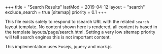 +++
title = "Search Results"
lastMod = 2019-04-12
layout = "search"
exclude_search =  true
[sitemap]
priority = 0.1
+++

This file exists solely to respond to /search URL with the related `search` layout template. No content shown here is rendered, all content is based in the template layouts/page/search.html. Setting a very low sitemap priority will tell search engines this is not important content.

This implementation uses Fusejs, jquery and mark.js

